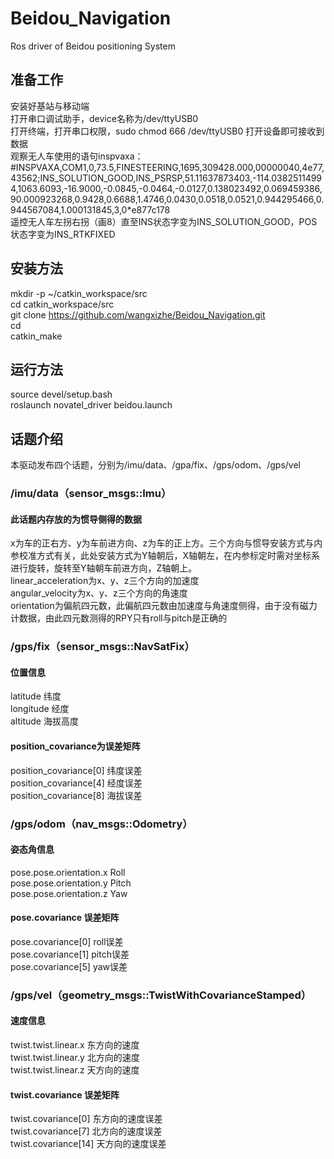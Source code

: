 # Beidou_Navigation
Ros driver of Beidou positioning System  
  
## 准备工作  
安装好基站与移动端  
打开串口调试助手，device名称为/dev/ttyUSB0  
打开终端，打开串口权限，sudo chmod 666 /dev/ttyUSB0
打开设备即可接收到数据  
观察无人车使用的语句inspvaxa：  
#INSPVAXA,COM1,0,73.5,FINESTEERING,1695,309428.000,00000040,4e77,43562;INS_SOLUTION_GOOD,INS_PSRSP,51.11637873403,-114.03825114994,1063.6093,-16.9000,-0.0845,-0.0464,-0.0127,0.138023492,0.069459386,90.000923268,0.9428,0.6688,1.4746,0.0430,0.0518,0.0521,0.944295466,0.944567084,1.000131845,3,0*e877c178  
遥控无人车左拐右拐（画8）直至INS状态字变为INS_SOLUTION_GOOD，POS状态字变为INS_RTKFIXED

## 安装方法  
mkdir -p ~/catkin_workspace/src  
cd catkin_workspace/src  
git clone https://github.com/wangxizhe/Beidou_Navigation.git  
cd  
catkin_make  
  
## 运行方法  
source devel/setup.bash  
roslaunch novatel_driver beidou.launch  

## 话题介绍  
本驱动发布四个话题，分别为/imu/data、/gpa/fix、/gps/odom、/gps/vel  
### /imu/data（sensor_msgs::Imu）  
#### 此话题内存放的为惯导侧得的数据  
x为车的正右方、y为车前进方向、z为车的正上方。三个方向与惯导安装方式与内参校准方式有关，此处安装方式为Y轴朝后，X轴朝左，在内参标定时需对坐标系进行旋转，旋转至Y轴朝车前进方向，Z轴朝上。   
linear_acceleration为x、y、z三个方向的加速度  
angular_velocity为x、y、z三个方向的角速度  
orientation为偏航四元数，此偏航四元数由加速度与角速度侧得，由于没有磁力计数据，由此四元数测得的RPY只有roll与pitch是正确的  
### /gps/fix（sensor_msgs::NavSatFix）  
#### 位置信息
latitude 纬度  
longitude  经度  
altitude 海拔高度
#### position_covariance为误差矩阵  
position_covariance[0] 纬度误差  
position_covariance[4] 经度误差  
position_covariance[8] 海拔误差   
### /gps/odom（nav_msgs::Odometry）  
#### 姿态角信息  
pose.pose.orientation.x  Roll  
pose.pose.orientation.y  Pitch  
pose.pose.orientation.z  Yaw  
#### pose.covariance  误差矩阵  
pose.covariance[0] roll误差  
pose.covariance[1] pitch误差  
pose.covariance[5] yaw误差  
### /gps/vel（geometry_msgs::TwistWithCovarianceStamped）  
#### 速度信息  
twist.twist.linear.x   东方向的速度  
twist.twist.linear.y   北方向的速度  
twist.twist.linear.z   天方向的速度
#### twist.covariance   误差矩阵  
twist.covariance[0]  东方向的速度误差  
twist.covariance[7]  北方向的速度误差  
twist.covariance[14] 天方向的速度误差  
